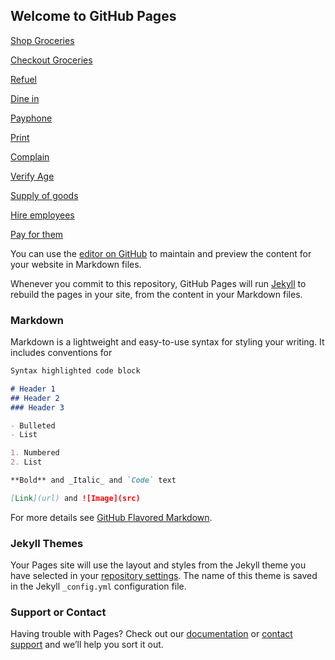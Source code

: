 ## Welcome to GitHub Pages

[Shop Groceries](Shop-Groceries.html)

[Checkout Groceries](Checkout-Groceries.html)

[Refuel](Refuel.html)

[Dine in](Dine-in.html)

[Payphone](Payphone.html)

[Print](Print.html)

[Complain](Complain.html)

[Verify Age](Verify-Age.html)

[Supply of goods](Supply-Of-Goods.html)

[Hire employees](Hire-Employees.html)

[Pay for them](Pay-for-them.html)

You can use the [editor on GitHub](https://github.com/rankinliao/Grocery/edit/gh-pages/index.md) to maintain and preview the content for your website in Markdown files.

Whenever you commit to this repository, GitHub Pages will run [Jekyll](https://jekyllrb.com/) to rebuild the pages in your site, from the content in your Markdown files.

### Markdown

Markdown is a lightweight and easy-to-use syntax for styling your writing. It includes conventions for

```markdown
Syntax highlighted code block

# Header 1
## Header 2
### Header 3

- Bulleted
- List

1. Numbered
2. List

**Bold** and _Italic_ and `Code` text

[Link](url) and ![Image](src)
```

For more details see [GitHub Flavored Markdown](https://guides.github.com/features/mastering-markdown/).

### Jekyll Themes

Your Pages site will use the layout and styles from the Jekyll theme you have selected in your [repository settings](https://github.com/rankinliao/Grocery/settings). The name of this theme is saved in the Jekyll `_config.yml` configuration file.

### Support or Contact

Having trouble with Pages? Check out our [documentation](https://docs.github.com/categories/github-pages-basics/) or [contact support](https://support.github.com/contact) and we’ll help you sort it out.
